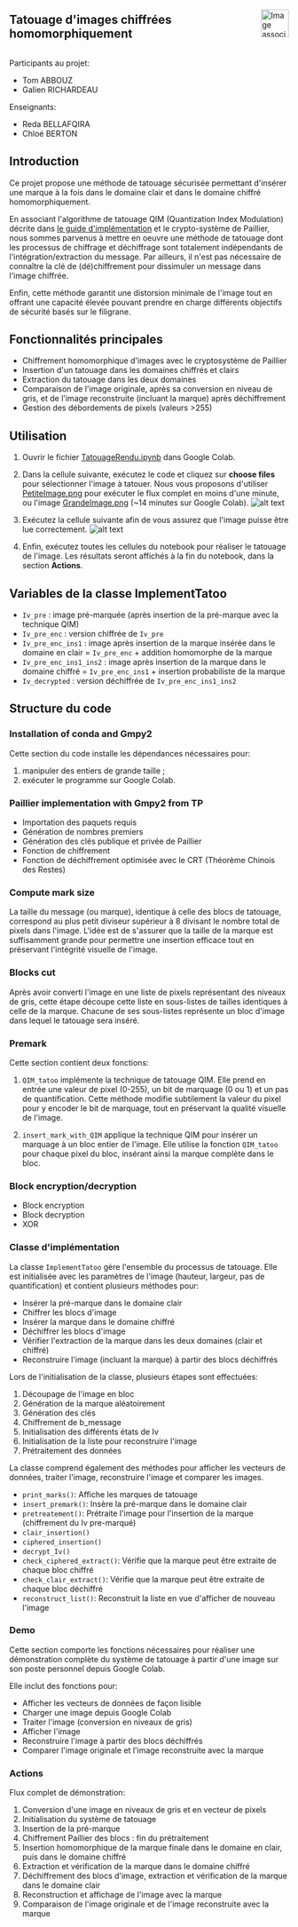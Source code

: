 <div style="display: flex; align-items: center;">
  <h2>Tatouage d'images chiffrées homomorphiquement</h2>
  <img src="images_readme/image.png" alt="Image associée" style="margin-left: 20px; height: 50px;">
</div>

Participants au projet:

- Tom ABBOUZ
- Galien RICHARDEAU

Enseignants:

- Reda BELLAFQIRA
- Chloé BERTON

## Introduction

Ce projet propose une méthode de tatouage sécurisée permettant d'insérer une marque à la fois dans le domaine clair et dans le domaine chiffré homomorphiquement.

En associant l'algorithme de tatouage QIM (Quantization Index Modulation) décrite dans [le guide d'implémentation](articles/Projet_HE_WAT_2024.pdf)
et le crypto-système de Paillier, nous sommes parvenus à mettre en oeuvre une méthode de tatouage dont les processus de chiffrage et déchiffrage sont totalement indépendants de l'intégration/extraction du message. Par ailleurs, il n'est pas nécessaire de connaître la clé de (dé)chiffrement pour dissimuler un message dans l'image chiffrée.

Enfin, cette méthode garantit une distorsion minimale de l'image tout en offrant une capacité élevée pouvant prendre en charge différents objectifs de sécurité basés sur le filigrane.

## Fonctionnalités principales

- Chiffrement homomorphique d'images avec le cryptosystème de Paillier
- Insertion d'un tatouage dans les domaines chiffrés et clairs
- Extraction du tatouage dans les deux domaines
- Comparaison de l'image originale, après sa conversion en niveau de gris, et de l'image reconstruite (incluant la marque) après déchiffrement
- Gestion des débordements de pixels (valeurs >255)

## Utilisation

1. Ouvrir le fichier [TatouageRendu.ipynb](TatouageRendu.ipynb) dans Google Colab.
2. Dans la cellule suivante, exécutez le code et cliquez sur **choose files** pour sélectionner l'image à tatouer. Nous vous proposons d'utiliser
   [PetiteImage.png](PetiteImage.png) pour exécuter le flux complet en moins d'une minute, ou l'image [GrandeImage.png](GrandeImage.png) (~14 minutes sur Google Colab).
   ![alt text](images_readme/image-1.png)

3. Exécutez la cellule suivante afin de vous assurez que l'image puisse être lue correctement.
  ![alt text](images_readme/image-2.png)

4. Enfin, exécutez toutes les cellules du notebook pour réaliser le tatouage de l'image. Les résultats seront affichés à la fin du notebook, dans la section **Actions**.

## Variables de la classe ImplementTatoo

- `Iv_pre` : image pré-marquée (après insertion de la pré-marque avec la technique QIM)
- `Iv_pre_enc` : version chiffrée de `Iv_pre`
- `Iv_pre_enc_ins1` : image après insertion de la marque insérée dans le domaine en clair = `Iv_pre_enc` + addition homomorphe de la marque
- `Iv_pre_enc_ins1_ins2` : image après insertion de la marque dans le domaine chiffré = `Iv_pre_enc_ins1` + insertion probabiliste de la marque
- `Iv_decrypted` : version déchiffrée de `Iv_pre_enc_ins1_ins2`

## Structure du code

### Installation of conda and Gmpy2

Cette section du code installe les dépendances nécessaires pour:

1. manipuler des entiers de grande taille ;
2. exécuter le programme sur Google Colab.

### Paillier implementation with Gmpy2 from TP

- Importation des paquets requis
- Génération de nombres premiers
- Génération des clés publique et privée de Paillier
- Fonction de chiffrement
- Fonction de déchiffrement optimisée avec le CRT (Théorème Chinois des Restes)

### Compute mark size

La taille du message (ou marque), identique à celle des blocs de tatouage, correspond au plus petit diviseur supérieur à 8 divisant le nombre total de pixels dans l'image.
L'idée est de s'assurer que la taille de la marque est suffisamment grande pour permettre une insertion efficace tout en préservant l'intégrité visuelle de l'image.

### Blocks cut

Après avoir converti l'image en une liste de pixels représentant des niveaux de gris, cette étape découpe cette liste en sous-listes de tailles identiques à celle de la marque. Chacune de ses sous-listes représente un bloc d'image dans lequel le tatouage sera inséré.

### Premark

Cette section contient deux fonctions:

1. `QIM_tatoo` implémente la technique de tatouage QIM. Elle prend en entrée une valeur de pixel (0-255), un bit de marquage (0 ou 1) et un pas de quantification. Cette méthode modifie subtilement la valeur du pixel pour y encoder le bit de marquage, tout en préservant la qualité visuelle de l'image.

2. `insert_mark_with_QIM` applique la technique QIM pour insérer un marquage à un bloc entier de l'image. Elle utilise la fonction `QIM_tatoo` pour chaque pixel du bloc, insérant ainsi la marque complète dans le bloc.

### Block encryption/decryption

- Block encryption
- Block decryption
- XOR

### Classe d'implémentation

La classe `ImplementTatoo` gère l'ensemble du processus de tatouage. Elle est initialisée avec les paramètres de l'image (hauteur, largeur, pas de quantification) et contient plusieurs méthodes pour:

- Insérer la pré-marque dans le domaine clair
- Chiffrer les blocs d'image
- Insérer la marque dans le domaine chiffré
- Déchiffrer les blocs d'image
- Vérifier l'extraction de la marque dans les deux domaines (clair et chiffré)
- Reconstruire l'image (incluant la marque) à partir des blocs déchiffrés

Lors de l'initialisation de la classe, plusieurs étapes sont effectuées:

1. Découpage de l'image en bloc
2. Génération de la marque aléatoirement
3. Génération des clés
4. Chiffrement de b_message
5. Initialisation des différents états de Iv
6. Initialisation de la liste pour reconstruire l'image
7. Prétraitement des données

La classe comprend également des méthodes pour afficher les vecteurs de données, traiter l'image, reconstruire l'image et comparer les images.

- `print_marks()`: Affiche les marques de tatouage
- `insert_premark()`: Insère la pré-marque dans le domaine clair
- `pretreatement()`: Prétraite l'image pour l'insertion de la marque (chiffrement du Iv pre-marqué)
- `clair_insertion()`
- `ciphered_insertion()`
- `decrypt_Iv()`
- `check_ciphered_extract()`: Vérifie que la marque peut être extraite de chaque bloc chiffré
- `check_clair_extract()`: Vérifie que la marque peut être extraite de chaque bloc déchiffré
- `reconstruct_list()`: Reconstruit la liste en vue d'afficher de nouveau l'image

### Demo

Cette section comporte les fonctions nécessaires pour réaliser une démonstration complète du système de tatouage à partir d'une image sur son poste personnel depuis Google Colab.

Elle inclut des fonctions pour:

- Afficher les vecteurs de données de façon lisible
- Charger une image depuis Google Colab
- Traiter l'image (conversion en niveaux de gris)
- Afficher l'image
- Reconstruire l'image à partir des blocs déchiffrés
- Comparer l'image originale et l'image reconstruite avec la marque

### Actions

Flux complet de démonstration:

1. Conversion d'une image en niveaux de gris et en vecteur de pixels
2. Initialisation du système de tatouage
3. Insertion de la pré-marque
4. Chiffrement Paillier des blocs : fin du prétraitement
5. Insertion homomorphique de la marque finale dans le domaine en clair, puis dans le domaine chiffré
6. Extraction et vérification de la marque dans le domaine chiffré
7. Déchiffrement des blocs d'image, extraction et vérification de la marque dans le domaine clair
8. Reconstruction et affichage de l'image avec la marque
9. Comparaison de l'image originale et de l'image reconstruite avec la marque
